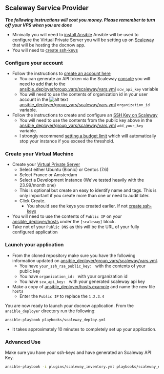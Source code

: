 ## Scaleway Service Provider


***The following instructions will cost you money. Please remember to turn off your VPS when you are done***

* Mininally you will need to [install Ansible](https://docs.ansible.com/ansible/latest/installation_guide/intro_installation.html) Ansible will be used to configure the Virtual Private Server you will be setting up on [Scaleway](https://www.scaleway.com/en/) that will be hosting the docnow app.
* You will need to [create ssh-keys](https://www.scaleway.com/en/docs/configure-new-ssh-key/)

### Configure your account

* Follow the instructions to [create an account here](https://www.scaleway.com/en/docs/create-your-scaleway-account/)
  * You can generate an API token via the Scaleway [console](https://cloud.scaleway.com/#/credentials) you will need to add that to the [ansible_deployer/group_vars/scaleway/vars.yml](ansible_deployer/group_vars/scaleway/vars.yml) `scw_api_key` variable
  * You will need to use the contents of organization id in your user account in the ![alt text](images/scaleway_org_credentials.png "scaleway organization credentials") [ansible_deployer/group_vars/scaleway/vars.yml](ansible_deployer/group_vars/scaleway/vars.yml) `organization_id` variable.
* Follow the instructions to create and configure an [SSH Key on Scaleway](https://www.scaleway.com/en/docs/configure-new-ssh-key/)
  * You will need to use the contents from the public key above in the [ansible_deployer/group_vars/scaleway/vars.yml](ansible_deployer/group_vars/scaleway/vars.yml) `add_your_key` variable.
  * I strongly recommend [setting a budget limit](https://console.scaleway.com/account/billing) which will automatically stop your instance if you exceed the threshold.


### Create your Virtual Machine

* Create your [Virtual Private Server](https://console.scaleway.com/instance/servers)
  * Select either Ubuntu (Bionic) or Centos (7.6)
  * Select France or Amsterdam
  * Select a Development Instance (We've tested heavily with the 23.99/month one)
  * This is optional but create an easy to identify name and tags. This is only important if you create more than one or need to audit later. 
  * Click Create.
    * You should see the keys you created earlier. If not [create ssh-keys](https://www.scaleway.com/en/docs/configure-new-ssh-key/)
*  You will need to use the contents of `Public IP` on your [ansible_deployer/hosts](ansible_deployer/hosts) under the `[scaleway]` block. 
  * Take not of your `Public DNS` as this will be the URL of your fully configured application


### Launch your application

* From the cloned repository make sure you have the following information updated on [ansible_deployer/group_vars/scaleway/vars.yml](ansible_deployer/group_vars/scaleway/vars.yml). 
  * You have `your_ssh_rsa_public_key: ` with the contents of your public key
  * You have `organization_id: ` with your organization id
  * You have `scw_api_key: ` with your generated scaleway api key
* Make a copy of [ansible_deployer/hosts.example](ansible_deployer/hosts.example) and name the new file `hosts`
  * Enter the `Public IP` to replace the `1.2.3.4`

You are now ready to launch your docnow application. From the `ansible_deployer` directory run the following:

```bash
ansible-playbook playbooks/scaleway_deploy.yml
```

* It takes approximately 10 minutes to completely set up your application.

### Advanced Use

Make sure you have your ssh-keys and have generated an Scaleway API Key. 

```bash
ansible-playbook -i plugins/scaleway_inventory.yml playbooks/scaleway_deploy.yml
```
